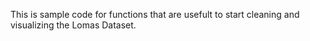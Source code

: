 This is sample code for functions that are usefult to start cleaning and visualizing the Lomas Dataset.
